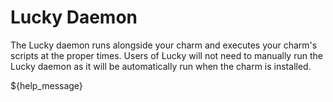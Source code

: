 # Lucky Daemon

The Lucky daemon runs alongside your charm and executes your charm's scripts at the proper times. Users of Lucky will not need to manually run the Lucky daemon as it will be automatically run when the charm is installed.

${help_message}